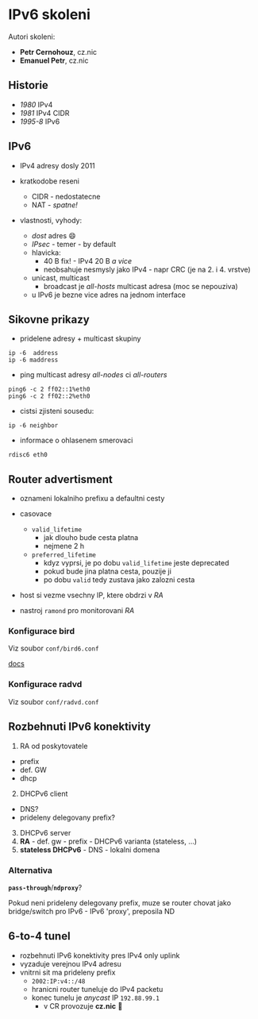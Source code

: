 # IPv6 skoleni

Autori skoleni:
- **Petr Cernohouz**, cz.nic
- **Emanuel Petr**, cz.nic

## Historie

- *1980* IPv4
- *1981* IPv4 CIDR
- *1995-8* IPv6

## IPv6

- IPv4 adresy dosly 2011
- kratkodobe reseni
  - CIDR - nedostatecne
  - NAT - *spatne!*

- vlastnosti, vyhody:
  - *dost* adres :smile:
  - *IPsec* - temer - by default
  - hlavicka:
    - 40 B fix! - IPv4 20 B *a vice*
    - neobsahuje nesmysly jako IPv4 - napr CRC (je na 2. i 4. vrstve)
  - unicast, multicast
    - broadcast je *all-hosts* multicast adresa (moc se nepouziva)
  - u IPv6 je bezne vice adres na jednom interface

## Sikovne prikazy

- pridelene adresy + multicast skupiny

```
ip -6  address
ip -6 maddress
```

- ping multicast adresy *all-nodes* ci *all-routers*

```
ping6 -c 2 ff02::1%eth0
ping6 -c 2 ff02::2%eth0
```

- cistsi zjisteni sousedu:

```
ip -6 neighbor
```

- informace o ohlasenem smerovaci

```
rdisc6 eth0
```

## Router advertisment

- oznameni lokalniho prefixu a defaultni cesty
- casovace
  - `valid_lifetime`
    - jak dlouho bude cesta platna
    - nejmene 2 h
  - `preferred_lifetime`
    - kdyz vyprsi, je po dobu `valid_lifetime` jeste deprecated
    - pokud bude jina platna cesta, pouzije ji
    - po dobu `valid` tedy zustava jako zalozni cesta
- host si vezme vsechny IP, ktere obdrzi v *RA*

- nastroj `ramond` pro monitorovani *RA*

### Konfigurace bird

Viz soubor `conf/bird6.conf`

[docs](http://bird.network.cz/?get_doc&f=bird-6.html#ss6.9)

### Konfigurace radvd

Viz soubor `conf/radvd.conf`

## Rozbehnuti IPv6 konektivity

1. RA od poskytovatele
  - prefix
  - def. GW
  - dhcp
2. DHCPv6 client
  - DNS?
  - prideleny delegovany prefix?
3. DHCPv6 server
  1. **RA**
    - def. gw
    - prefix
    - DHCPv6 varianta (stateless, ...)
  2. **stateless DHCPv6**
    - DNS
    - lokalni domena

### Alternativa

**`pass-through`**/**`ndproxy`**?

Pokud neni prideleny delegovany prefix, muze se router chovat
jako bridge/switch pro IPv6 - IPv6 'proxy', preposila ND

## 6-to-4 tunel

- rozbehnuti IPv6 konektivity pres IPv4 only uplink
- vyzaduje verejnou IPv4 adresu
- vnitrni sit ma prideleny prefix
  - `2002:IP:v4::/48`
  - hranicni router tuneluje do IPv4 packetu
  - konec tunelu je *anycast* IP `192.88.99.1`
    - v CR provozuje **cz.nic** :tada:
